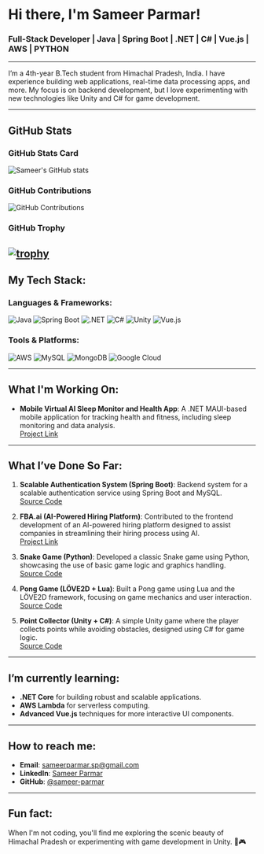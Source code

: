 # Hi there, I'm Sameer Parmar!

### Full-Stack Developer | Java | Spring Boot | .NET | C# | Vue.js | AWS | PYTHON

---

I’m a 4th-year B.Tech student from Himachal Pradesh, India. I have experience building web applications, real-time data processing apps, and more. My focus is on backend development, but I love experimenting with new technologies like Unity and C# for game development.

---

## GitHub Stats

### GitHub Stats Card
![Sameer's GitHub stats](https://github-readme-stats.vercel.app/api?username=sameer-parmar&show_icons=true&theme=minimal&count_private=true)

### GitHub Contributions
![GitHub Contributions](https://github-readme-streak-stats.herokuapp.com/?user=sameer-parmar&theme=minimal)

### GitHub Trophy
[![trophy](https://github-profile-trophy.vercel.app/?username=sameer-parmar&theme=flat-square)](https://github.com/ryo-ma/github-profile-trophy)
---

## My Tech Stack:

### Languages & Frameworks:
![Java](https://img.shields.io/badge/Java-563D7C?style=for-the-badge&logo=java&logoColor=white)
![Spring Boot](https://img.shields.io/badge/Spring%20Boot-6DB33F?style=for-the-badge&logo=spring&logoColor=white)
![.NET](https://img.shields.io/badge/.NET-512BD4?style=for-the-badge&logo=dotnet&logoColor=white)
![C#](https://img.shields.io/badge/C%23-239120?style=for-the-badge&logo=c-sharp&logoColor=white)
![Unity](https://img.shields.io/badge/Unity-FF6F61?style=for-the-badge&logo=unity&logoColor=white)
![Vue.js](https://img.shields.io/badge/Vue.js-41B883?style=for-the-badge&logo=vue.js&logoColor=white)

### Tools & Platforms:
![AWS](https://img.shields.io/badge/Amazon_AWS-FF9900?style=for-the-badge&logo=amazon-aws&logoColor=white)
![MySQL](https://img.shields.io/badge/MySQL-00758F?style=for-the-badge&logo=mysql&logoColor=white)
![MongoDB](https://img.shields.io/badge/MongoDB-00ED64?style=for-the-badge&logo=mongodb&logoColor=white)
![Google Cloud](https://img.shields.io/badge/Google%20Cloud-4285F4?style=for-the-badge&logo=google-cloud&logoColor=white)


---

## What I'm Working On:
- **Mobile Virtual AI Sleep Monitor and Health App**: A .NET MAUI-based mobile application for tracking health and fitness, including sleep monitoring and data analysis.  
  [Project Link](https://github.com/sameer-parmar/VirtualAiSleepMonitor)

---

## What I’ve Done So Far:
1. **Scalable Authentication System (Spring Boot)**: Backend system for a scalable authentication service using Spring Boot and MySQL.  
   [Source Code](https://github.com/sameer-parmar/RegisterLogin)

2. **FBA.ai (AI-Powered Hiring Platform)**: Contributed to the frontend development of an AI-powered hiring platform designed to assist companies in streamlining their hiring process using AI.  
   [Project Link](http://fba.ai/)

3. **Snake Game (Python)**: Developed a classic Snake game using Python, showcasing the use of basic game logic and graphics handling.  
   [Source Code](https://github.com/sameer-parmar/snakeGame)

4. **Pong Game (LÖVE2D + Lua)**: Built a Pong game using Lua and the LÖVE2D framework, focusing on game mechanics and user interaction.  
   [Source Code](#)

5. **Point Collector (Unity + C#)**: A simple Unity game where the player collects points while avoiding obstacles, designed using C# for game logic.  
   [Source Code](https://github.com/sameer-parmar/PointCollectorGame)

---

## I’m currently learning:
- **.NET Core** for building robust and scalable applications.
- **AWS Lambda** for serverless computing.
- **Advanced Vue.js** techniques for more interactive UI components.

---

## How to reach me:
- **Email**: sameerparmar.sp@gmail.com
- **LinkedIn**: [Sameer Parmar](https://www.linkedin.com/in/sameerparmarr/)
- **GitHub**: [@sameer-parmar](https://github.com/sameer-parmar)

---
## Fun fact:
When I'm not coding, you'll find me exploring the scenic beauty of Himachal Pradesh or experimenting with game development in Unity. 🌄🎮
